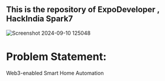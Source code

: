 ## This is the repository of ExpoDeveloper , HackIndia Spark7

![Screenshot 2024-09-10 125048](https://github.com/user-attachments/assets/edcae444-e040-4688-9f0b-8bbc80571160)

# Problem Statement:
Web3-enabled Smart Home Automation
